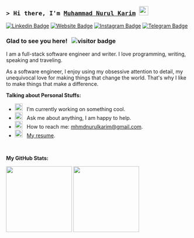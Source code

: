### <samp>&gt; Hi there, I'm <a href="https://karim2501.github.io" target="_blank">Muhammad Nurul Karim</a> <img src="https://media.giphy.com/media/hvRJCLFzcasrR4ia7z/giphy.gif" width="25"> </samp>

[![Linkedin Badge](https://img.shields.io/badge/-LinkedIn-0e76a8?style=flat-square&logo=Linkedin&logoColor=white)][Linkedin]
[![Website Badge](https://img.shields.io/badge/Website-3b5998?style=flat-square&logo=google-chrome&logoColor=white)][Website]
[![Instagram Badge](https://img.shields.io/badge/-Instagram-e4405f?style=flat-square&logo=Instagram&logoColor=white)][Instagram]
[![Telegram Badge](https://img.shields.io/badge/-Telegram-0088cc?style=flat-square&logo=Telegram&logoColor=white)][Telegram]

### Glad to see you here! &nbsp; ![visitor badge](https://visitor-badge.glitch.me/badge?page_id=Karim2501.Karim.2501&left_text=Visitors)

I am a full-stack software engineer and writer. I love programming, writing, speaking and traveling.

As a software engineer, I enjoy using my obsessive attention to detail, my unequivocal love for making things that change the world. That's why I like to make things that make a difference.

**Talking about Personal Stuffs:**

- <img src="https://github.com/Karim2501/Karim2501/blob/main/assets/developer.gif?raw=true" width="21" />&nbsp;&nbsp; I’m currently working on something cool.
- <img src="https://github.com/Karim2501/Karim2501/blob/main/assets/message.gif?raw=true" width="21" />&nbsp;&nbsp; Ask me about anything, I am happy to help.
- <img src="https://github.com/Karim2501/Karim2501/blob/main/assets/letterbox.gif?raw=true" width="21" />&nbsp;&nbsp; How to reach me: mhmdnurulkarim@gmail.com.
- <img src="https://github.com/Karim2501/Karim2501/blob/main/assets/doc.gif?raw=true" width="21" />&nbsp;&nbsp; [My resume][Resume].

</br>

**My GitHub Stats:**

<p>
  <img height="180em" src="https://github-readme-stats.vercel.app/api?username=Karim2501&show_icons=true&hide_border=true&&count_private=true&include_all_commits=true" />
  <img height="180em" src="https://github-readme-stats.vercel.app/api/top-langs/?username=Karim2501&exclude_repo=KNN-Image-Classification&show_icons=true&hide_border=true&layout=compact&langs_count=8"/>
</p>

[Linkedin]: https://linkedin.com/in/mnurulkarim
[Website]: https://karim2501.github.io
[Instagram]: https://instagram.com/Karim.2501/
[Telegram]: https://t.me/MNKarim
[Resume]: https://gkassym.netlify.app/Resume.pdf